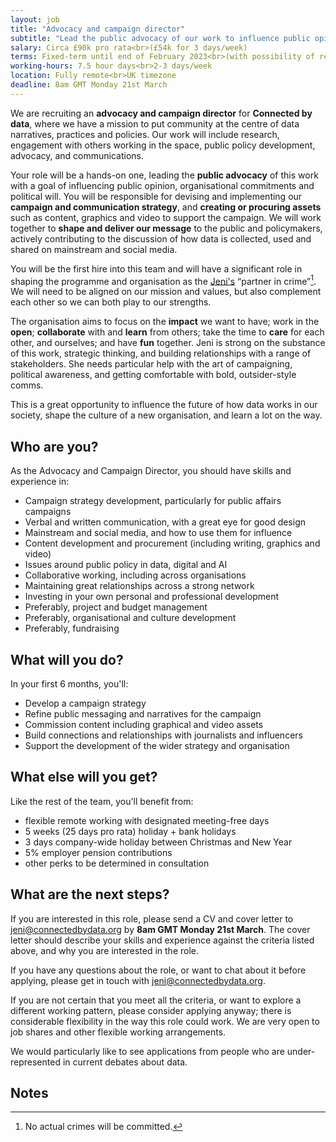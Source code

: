 ```yaml
---
layout: job
title: "Advocacy and campaign director"
subtitle: "Lead the public advocacy of our work to influence public opinion, <br>organisational commitments and political will"
salary: Circa £90k pro rata<br>(£54k for 3 days/week)
terms: Fixed-term until end of February 2023<br>(with possibility of renewal)
working-hours: 7.5 hour days<br>2-3 days/week
location: Fully remote<br>UK timezone
deadline: 8am GMT Monday 21st March
---
```

We are recruiting an **advocacy and campaign director** for **Connected by data**, where we have a mission to put community at the centre of data narratives, practices and policies. Our work will include research, engagement with others working in the space, public policy development, advocacy, and communications.

Your role will be a hands-on one, leading the **public advocacy** of this work with a goal of influencing public opinion, organisational commitments and political will. You will be responsible for devising and implementing our **campaign and communication strategy**, and **creating or procuring assets** such as content, graphics and video to support the campaign. We will work together to **shape and deliver our message** to the public and policymakers, actively contributing to the discussion of how data is collected, used and shared on mainstream and social media.

You will be the first hire into this team and will have a significant role in shaping the programme and organisation as the [Jeni's](http://localhost:4000/team/jeni-tennison.html) “partner in crime”[^1]. We will need to be aligned on our mission and values, but also complement each other so we can both play to our strengths.

The organisation aims to focus on the **impact** we want to have; work in the **open**; **collaborate** with and **learn** from others; take the time to **care** for each other, and ourselves; and have **fun** together. Jeni is strong on the substance of this work, strategic thinking, and building relationships with a range of stakeholders. She needs particular help with the art of campaigning, political awareness, and getting comfortable with bold, outsider-style comms.

This is a great opportunity to influence the future of how data works in our society, shape the culture of a new organisation, and learn a lot on the way.

## Who are you?

As the Advocacy and Campaign Director, you should have skills and experience in:

* Campaign strategy development, particularly for public affairs campaigns
* Verbal and written communication, with a great eye for good design
* Mainstream and social media, and how to use them for influence
* Content development and procurement (including writing, graphics and video)
* Issues around public policy in data, digital and AI
* Collaborative working, including across organisations
* Maintaining great relationships across a strong network
* Investing in your own personal and professional development
* Preferably, project and budget management
* Preferably, organisational and culture development
* Preferably, fundraising

## What will you do?

In your first 6 months, you'll:

* Develop a campaign strategy
* Refine public messaging and narratives for the campaign
* Commission content including graphical and video assets
* Build connections and relationships with journalists and influencers
* Support the development of the wider strategy and organisation

## What else will you get?

Like the rest of the team, you'll benefit from:

* flexible remote working with designated meeting-free days
* 5 weeks (25 days pro rata) holiday + bank holidays
* 3 days company-wide holiday between Christmas and New Year
* 5% employer pension contributions
* other perks to be determined in consultation

## What are the next steps?

If you are interested in this role, please send a CV and cover letter to [jeni@connectedbydata.org](mailto:jeni@connectedbydata.org) by **8am GMT Monday 21st March**. The cover letter should describe your skills and experience against the criteria listed above, and why you are interested in the role.

If you have any questions about the role, or want to chat about it before applying, please get in touch with [jeni@connectedbydata.org](mailto:jeni@connectedbydata.org).

If you are not certain that you meet all the criteria, or want to explore a different working pattern, please consider applying anyway; there is considerable flexibility in the way this role could work. We are very open to job shares and other flexible working arrangements.

We would particularly like to see applications from people who are under-represented in current debates about data.


<!-- Footnotes themselves at the bottom. -->
## Notes

[^1]:
     No actual crimes will be committed.

